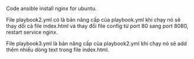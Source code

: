 Code ansible install nginx for ubuntu.

File playbook2.yml có là bản nâng cấp của playbook.yml khi chạy nó sẽ thay dổi cả file index.html và thay đổi file config từ port 80 sang port 8080, restart service nginx.

File playbook3.yml là bản nâng cấp của playbook2.yml khi chạy nó sẽ add thêm nhiều dòng text trong file index.html.
